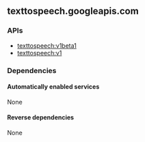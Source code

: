## texttospeech.googleapis.com

### APIs

* [ texttospeech:v1beta1 ]( https://texttospeech.googleapis.com/$discovery/rest?version=v1beta1 )
* [ texttospeech:v1 ]( https://texttospeech.googleapis.com/$discovery/rest?version=v1 )

### Dependencies

#### Automatically enabled services

None

#### Reverse dependencies

None
